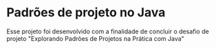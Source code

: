 # Padrões de projeto no Java

Esse projeto foi desenvolvido com a finalidade de concluir o desafio de projeto "Explorando Padrões de Projetos na Prática com Java"
